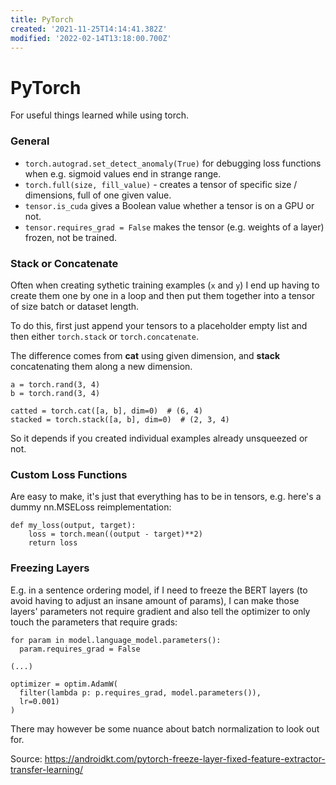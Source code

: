 ```yaml
---
title: PyTorch
created: '2021-11-25T14:14:41.382Z'
modified: '2022-02-14T13:18:00.700Z'
---
```


# PyTorch

For useful things learned while using torch.

### General

- `torch.autograd.set_detect_anomaly(True)` for debugging loss functions when e.g. sigmoid values end in strange range.
- `torch.full(size, fill_value)` - creates a tensor of specific size / dimensions, full of one given value.
- `tensor.is_cuda` gives a Boolean value whether a tensor is on a GPU or not.
- `tensor.requires_grad = False` makes the tensor (e.g. weights of a layer) frozen, not be trained.

### Stack or Concatenate

Often when creating sythetic training examples (`x` and `y`) I end up having to create them one by one in a loop and then put them together into a tensor of size batch or dataset length. 

To do this, first just append your tensors to a placeholder empty list and then either `torch.stack` or `torch.concatenate`. 

The difference comes from **cat** using given dimension, and **stack** concatenating them along a new dimension.

```
a = torch.rand(3, 4)
b = torch.rand(3, 4)

catted = torch.cat([a, b], dim=0)  # (6, 4)
stacked = torch.stack([a, b], dim=0)  # (2, 3, 4)
```

So it depends if you created individual examples already unsqueezed or not. 

### Custom Loss Functions

Are easy to make, it's just that everything has to be in tensors, e.g. here's a dummy nn.MSELoss reimplementation:

```
def my_loss(output, target):
    loss = torch.mean((output - target)**2)
    return loss
```

### Freezing Layers

E.g. in a sentence ordering model, if I need to freeze the BERT layers (to avoid having to adjust an insane amount of params), I can make those layers' parameters not require gradient and also tell the optimizer to only touch the parameters that require grads:

```
for param in model.language_model.parameters():
  param.requires_grad = False

(...)

optimizer = optim.AdamW(
  filter(lambda p: p.requires_grad, model.parameters()),
  lr=0.001)
)
```
There may however be some nuance about batch normalization to look out for.

Source: https://androidkt.com/pytorch-freeze-layer-fixed-feature-extractor-transfer-learning/
